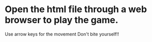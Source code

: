 # Open the html file through a web browser to play the game.
Use arrow keys for the movement
Don't bite yourself!!
